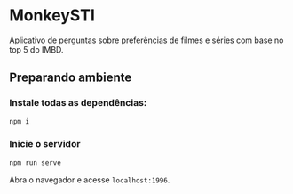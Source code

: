 # MonkeySTI
Aplicativo de perguntas sobre preferências de filmes e séries com base no top 5 do IMBD.
## Preparando ambiente
### Instale todas as dependências:
```bash
npm i
```
### Inicie o servidor
```bash
npm run serve
```
Abra o navegador e acesse `localhost:1996`.
